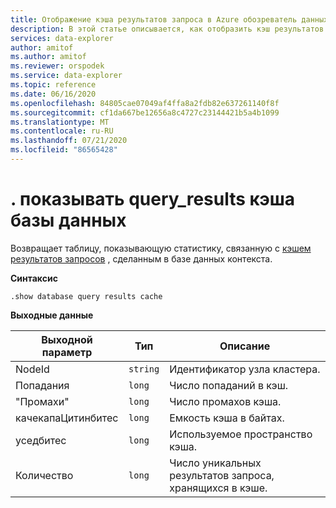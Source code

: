 ```yaml
---
title: Отображение кэша результатов запроса в Azure обозреватель данных
description: В этой статье описывается, как отобразить кэш результатов запроса в обозреватель данных Azure.
services: data-explorer
author: amitof
ms.author: amitof
ms.reviewer: orspodek
ms.service: data-explorer
ms.topic: reference
ms.date: 06/16/2020
ms.openlocfilehash: 84805cae07049af4ffa8a2fdb82e637261140f8f
ms.sourcegitcommit: cf1da667be12656a8c4727c23144421b5a4b1099
ms.translationtype: MT
ms.contentlocale: ru-RU
ms.lasthandoff: 07/21/2020
ms.locfileid: "86565428"
---
```

# <a name="show-database-cache-query_results"></a>. показывать query_results кэша базы данных

Возвращает таблицу, показывающую статистику, связанную с [кэшем результатов запросов](../query/query-results-cache.md) , сделанным в базе данных контекста.

**Синтаксис**

`.show database query results cache`

**Выходные данные**
 
|Выходной параметр |Тип |Описание 
|---|---|---
|NodeId|`string`|Идентификатор узла кластера.
|Попадания  |`long`|Число попаданий в кэш.
|"Промахи"  |`long`|Число промахов кэша.
|качекапаЦитинбитес |`long` |Емкость кэша в байтах.
|уседбитес  |`long` |Используемое пространство кэша.
|Количество  |`long`| Число уникальных результатов запроса, хранящихся в кэше.
